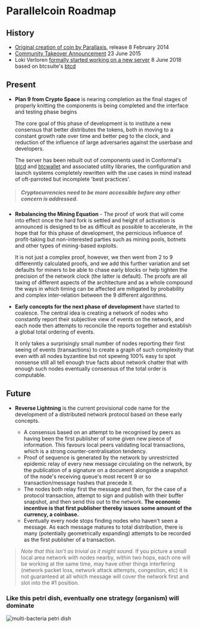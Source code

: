 # Parallelcoin Roadmap
## History

- [Original creation of coin by Parallaxis](https://bitcointalk.org/index.php?topic=721170.msg8145710#msg8145710), release 8 February 2014
- [Community Takeover Announcement](https://bitcointalk.org/index.php?topic=1097017) 23 June 2015
- Loki Verloren [formally started working on a new server](https://bitcointalk.org/index.php?topic=1097017.msg39670320#msg39670320) 8 June 2018 based on btcsuite's [btcd](https://github.com/btcsuite/btcd)

## Present

- **Plan 9 from Crypto Space** is nearing completion as the final stages of properly knitting the components is being completed and the interface and testing phase begins
    
    The core goal of this phase of development is to institute a new consensus that better distributes the tokens, both in moving to a constant growth rate over time and better peg to the clock, and reduction of the influence of large adversaries against the userbase and developers.
    
    The server has been rebuilt out of components used in Conformal's [btcd](https://github.com/btcsuite/btcd) and [btcwallet](https://github.com/btcsuite/btcwallet) and associated utility libraries, the configuration and launch systems completely rewritten with the use cases in mind instead of oft-parroted but incomplete 'best practices'. 
    
> ##### *Cryptocurrencies need to be more accessible before any other concern is addressed.*

- **Rebalancing the Mining Equation** - The proof of work that will come into effect once the hard fork is settled and height of activation is announced is designed to be as difficult as possible to accelerate, in the hope that for this phase of development, the pernicious influence of profit-taking but non-interested parties such as mining pools, botnets and other types of mining-based exploits.
    
    It is not just a complex proof, however, we then went from 2 to 9 differenntly calculated proofs, and we add this further variation and set defaults for miners to be able to chase early blocks or help tighten the precision of the network clock (the latter is default). The proofs are all taxing of different aspects of the architecture and as a whole compound the ways in which timing can be affected are mitigated by probability and complex inter-relation between the 9 different algorithms.
    
- **Early concepts for the next phase of development** have started to coalesce. The central idea is creating a network of nodes who constantly report their subjective view of events on the network, and each node then attempts to reconcile the reports together and establish a global total ordering of events.

    It only takes a surprisingly small number of nodes reporting their first seeing of events (transactions) to create a graph of such complexity that even with all nodes byzantine but not spewing 100% easy to spot nonsense still all tell enough true facts about network chatter that with enough such nodes eventually consensus of the total order is computable.
    
## Future

- **Reverse Lightning** is the current provisional code name for the development of a distributed network protocol based on these early concepts.

    - A consensus based on an attempt to be recognised by peers as having been the first publisher of some given new pieece of information. This favours local peers validating local transactions, which is a strong counter-centralisation tendency.
    - Proof of sequence is generated by the network by unrestricted epidemic relay of every new message circulating on the network, by the publication of a signature on a document alongside a snapshot of the node's receiving queue's most recent 9 or so transaction/message hashes that precede it.
    - The nodes both relay first the message and then, for the case of a protocol transaction, attempt to sign and publish with their buffer snapshot, and then send this out to the network. **The economic incentive is that first publisher thereby issues some amount of the currency, a coinbase.**
    - Eventually every node stops finding nodes who haven't seen a message. As each message matures to total distribution, there is many (potentially geometrically expanding) attempts to be recorded as the first publisher of a transaction. 

> *Note that this isn't as trivial as it might sound*. 
> If you picture a small local area network with nodes nearby, within two hops, each one will be working at the same time, may have other things interfering (network packet loss, network attack attempts, congestion, etc) it is not guaranteed at all which message will cover the network first and slot into the #1 position.

### Like this petri dish, eventually one strategy (organism) will dominate

![multi-bacteria petri dish](https://upload.wikimedia.org/wikipedia/commons/c/c9/Pikovskaya%27s_Plate_showing_Phosphate_solubilising_microorganims.jpg)